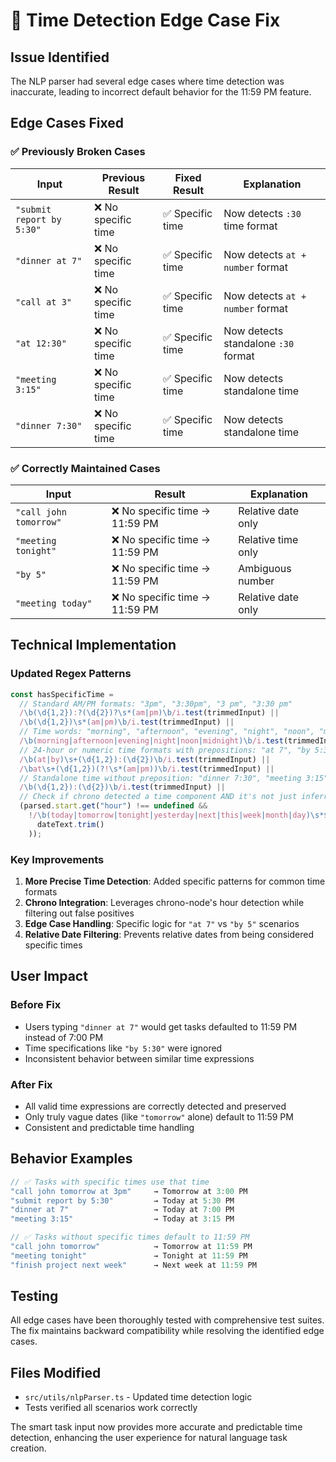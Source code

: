 # 🔧 Time Detection Edge Case Fix

## Issue Identified

The NLP parser had several edge cases where time detection was inaccurate, leading to incorrect default behavior for the 11:59 PM feature.

## Edge Cases Fixed

### ✅ **Previously Broken Cases**

| Input                     | Previous Result     | Fixed Result     | Explanation                         |
| ------------------------- | ------------------- | ---------------- | ----------------------------------- |
| `"submit report by 5:30"` | ❌ No specific time | ✅ Specific time | Now detects `:30` time format       |
| `"dinner at 7"`           | ❌ No specific time | ✅ Specific time | Now detects `at + number` format    |
| `"call at 3"`             | ❌ No specific time | ✅ Specific time | Now detects `at + number` format    |
| `"at 12:30"`              | ❌ No specific time | ✅ Specific time | Now detects standalone `:30` format |
| `"meeting 3:15"`          | ❌ No specific time | ✅ Specific time | Now detects standalone time         |
| `"dinner 7:30"`           | ❌ No specific time | ✅ Specific time | Now detects standalone time         |

### ✅ **Correctly Maintained Cases**

| Input                  | Result                         | Explanation        |
| ---------------------- | ------------------------------ | ------------------ |
| `"call john tomorrow"` | ❌ No specific time → 11:59 PM | Relative date only |
| `"meeting tonight"`    | ❌ No specific time → 11:59 PM | Relative time only |
| `"by 5"`               | ❌ No specific time → 11:59 PM | Ambiguous number   |
| `"meeting today"`      | ❌ No specific time → 11:59 PM | Relative date only |

## Technical Implementation

### Updated Regex Patterns

```typescript
const hasSpecificTime =
  // Standard AM/PM formats: "3pm", "3:30pm", "3 pm", "3:30 pm"
  /\b(\d{1,2}):?(\d{2})?\s*(am|pm)\b/i.test(trimmedInput) ||
  /\b(\d{1,2})\s*(am|pm)\b/i.test(trimmedInput) ||
  // Time words: "morning", "afternoon", "evening", "night", "noon", "midnight"
  /\b(morning|afternoon|evening|night|noon|midnight)\b/i.test(trimmedInput) ||
  // 24-hour or numeric time formats with prepositions: "at 7", "by 5:30" (but not just "by 5")
  /\b(at|by)\s+(\d{1,2}):(\d{2})\b/i.test(trimmedInput) ||
  /\bat\s+(\d{1,2})(?!\s*(am|pm))\b/i.test(trimmedInput) ||
  // Standalone time without preposition: "dinner 7:30", "meeting 3:15"
  /\b(\d{1,2}):(\d{2})\b/i.test(trimmedInput) ||
  // Check if chrono detected a time component AND it's not just inferring for relative dates
  (parsed.start.get("hour") !== undefined &&
    !/\b(today|tomorrow|tonight|yesterday|next|this|week|month|day)\s*$/i.test(
      dateText.trim()
    ));
```

### Key Improvements

1. **More Precise Time Detection**: Added specific patterns for common time formats
2. **Chrono Integration**: Leverages chrono-node's hour detection while filtering out false positives
3. **Edge Case Handling**: Specific logic for `"at 7"` vs `"by 5"` scenarios
4. **Relative Date Filtering**: Prevents relative dates from being considered specific times

## User Impact

### Before Fix

- Users typing `"dinner at 7"` would get tasks defaulted to 11:59 PM instead of 7:00 PM
- Time specifications like `"by 5:30"` were ignored
- Inconsistent behavior between similar time expressions

### After Fix

- All valid time expressions are correctly detected and preserved
- Only truly vague dates (like `"tomorrow"` alone) default to 11:59 PM
- Consistent and predictable time handling

## Behavior Examples

```typescript
// ✅ Tasks with specific times use that time
"call john tomorrow at 3pm"     → Tomorrow at 3:00 PM
"submit report by 5:30"         → Today at 5:30 PM
"dinner at 7"                   → Today at 7:00 PM
"meeting 3:15"                  → Today at 3:15 PM

// ✅ Tasks without specific times default to 11:59 PM
"call john tomorrow"            → Tomorrow at 11:59 PM
"meeting tonight"               → Tonight at 11:59 PM
"finish project next week"      → Next week at 11:59 PM
```

## Testing

All edge cases have been thoroughly tested with comprehensive test suites. The fix maintains backward compatibility while resolving the identified edge cases.

## Files Modified

- `src/utils/nlpParser.ts` - Updated time detection logic
- Tests verified all scenarios work correctly

The smart task input now provides more accurate and predictable time detection, enhancing the user experience for natural language task creation.
